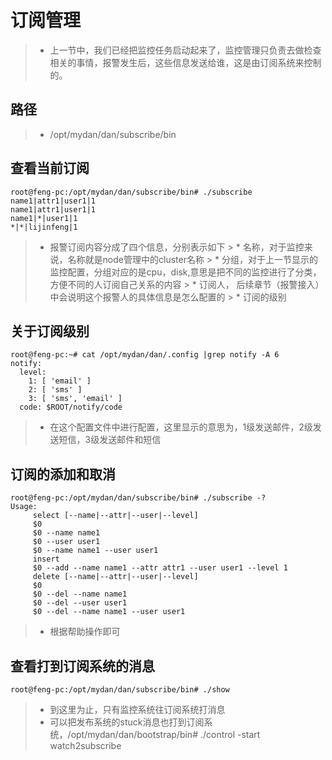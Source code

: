 # 订阅管理

> * 上一节中，我们已经把监控任务启动起来了，监控管理只负责去做检查相关的事情，报警发生后，这些信息发送给谁，这是由订阅系统来控制的。

## 路径
> * /opt/mydan/dan/subscribe/bin

## 查看当前订阅
```
root@feng-pc:/opt/mydan/dan/subscribe/bin# ./subscribe
name1|attr1|user1|1
name1|attr1|user1|1
name1|*|user1|1
*|*|lijinfeng|1
```
> * 报警订阅内容分成了四个信息，分别表示如下
     > * 名称，对于监控来说，名称就是node管理中的cluster名称
     > * 分组，对于上一节显示的监控配置，分组对应的是cpu，disk,意思是把不同的监控进行了分类，方便不同的人订阅自己关系的内容
     > * 订阅人， 后续章节（报警接入）中会说明这个报警人的具体信息是怎么配置的
     > * 订阅的级别

## 关于订阅级别

```
root@feng-pc:~# cat /opt/mydan/dan/.config |grep notify -A 6
notify:
  level:
    1: [ 'email' ]
    2: [ 'sms' ]
    3: [ 'sms', 'email' ]
  code: $ROOT/notify/code
```
> * 在这个配置文件中进行配置，这里显示的意思为，1级发送邮件，2级发送短信，3级发送邮件和短信

## 订阅的添加和取消
```
root@feng-pc:/opt/mydan/dan/subscribe/bin# ./subscribe -?
Usage:
     select [--name|--attr|--user|--level]
     $0
     $0 --name name1
     $0 --user user1
     $0 --name name1 --user user1
     insert
     $0 --add --name name1 --attr attr1 --user user1 --level 1
     delete [--name|--attr|--user|--level]
     $0
     $0 --del --name name1
     $0 --del --user user1
     $0 --del --name name1 --user user1
```
> * 根据帮助操作即可

## 查看打到订阅系统的消息
```
root@feng-pc:/opt/mydan/dan/subscribe/bin# ./show
```
> * 到这里为止，只有监控系统往订阅系统打消息
> * 可以把发布系统的stuck消息也打到订阅系统，/opt/mydan/dan/bootstrap/bin# ./control  -start watch2subscribe
